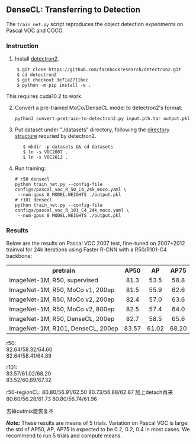 
## DenseCL: Transferring to Detection

The `train_net.py` script reproduces the object detection experiments on Pascal VOC and COCO.

### Instruction

1. Install [detectron2](https://github.com/facebookresearch/detectron2/blob/master/INSTALL.md).
```
    $ git clone https://github.com/facebookresearch/detectron2.git
    $ cd detectron2
    $ git checkout 3e71a2711bec
    $ python -m pip install -e .
```
This requires cuda10.2 to work.

2. Convert a pre-trained MoCo/DenseCL model to detectron2's format:
   ```
   python3 convert-pretrain-to-detectron2.py input.pth.tar output.pkl
   ```

3. Put dataset under "./datasets" directory,
   following the [directory structure](https://github.com/facebookresearch/detectron2/tree/master/datasets)
	 requried by detectron2.
     ```
        $ mkdir -p datasets && cd datasets
        $ ln -s VOC2007 .
        $ ln -s VOC2012 .
     ```

4. Run training:
   ```
   # r50 densecl
   python train_net.py --config-file configs/pascal_voc_R_50_C4_24k_moco.yaml \
	--num-gpus 8 MODEL.WEIGHTS ./output.pkl
   # r101 densecl
   python train_net.py --config-file configs/pascal_voc_R_101_C4_24k_moco.yaml \
	--num-gpus 8 MODEL.WEIGHTS ./output.pkl
   ```

### Results

Below are the results on Pascal VOC 2007 test, fine-tuned on 2007+2012 trainval for 24k iterations using Faster R-CNN with a R50/R101-C4 backbone:

<table><tbody>
<!-- START TABLE -->
<!-- TABLE HEADER -->
<th valign="bottom">pretrain</th>
<th valign="bottom">AP50</th>
<th valign="bottom">AP</th>
<th valign="bottom">AP75</th>
<!-- TABLE BODY -->
<tr><td align="left">ImageNet-1M, R50, supervised</td>
<td align="center">81.3</td>
<td align="center">53.5</td>
<td align="center">58.8</td>
</tr>
<tr><td align="left">ImageNet-1M, R50, MoCo v1, 200ep</td>
<td align="center">81.5</td>
<td align="center">55.9</td>
<td align="center">62.6</td>
</tr>
</tr>
<tr><td align="left">ImageNet-1M, R50, MoCo v2, 200ep</td>
<td align="center">82.4</td>
<td align="center">57.0</td>
<td align="center">63.6</td>
</tr>
</tr>
<tr><td align="left">ImageNet-1M, R50, MoCo v2, 800ep</td>
<td align="center">82.5</td>
<td align="center">57.4</td>
<td align="center">64.0</td>
</tr>
<tr><td align="left">ImageNet-1M, R50, DenseCL, 200ep</td>
<td align="center">82.7</td>
<td align="center">58.5</td>
<td align="center">65.6</td>
</tr>
<tr><td align="left">ImageNet-1M, R101, DenseCL, 200ep</td>
<td align="center">83.57</td>
<td align="center">61.02</td>
<td align="center">68.20</td>
</tr>
</tbody></table>

r50:  
82.64/58.32/64.60  
82.64/58.41/64.89

r101:  
83.57/61.02/68.20  
83.52/60.89/67.32

r50-regionCL:
80.80/56.91/62.50
80.73/56.88/62.87
加上detach再来
80.60/56.28/61.73
80.80/56.74/61.96

去掉cutmix能恢复不

***Note:*** These results are means of 5 trials. Variation on Pascal VOC is large: the std of AP50, AP, AP75 is expected to be 0.2, 0.2, 0.4 in most cases. We recommend to run 5 trials and compute means.
